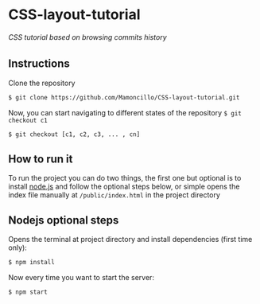 # CSS-layout-tutorial
###### CSS tutorial based on browsing commits history

## Instructions

Clone the repository

```bash
$ git clone https://github.com/Mamoncillo/CSS-layout-tutorial.git
```

Now, you can start navigating to different states of the repository ``$ git checkout c1``

```bash
$ git checkout [c1, c2, c3, ... , cn]
```

## How to run it

To run the project you can do two things, the first one but optional is to install [node.js][1] and follow the optional steps below, or simple opens the index file manually at ``/public/index.html`` in the project directory

## Nodejs optional steps

Opens the terminal at project directory and install dependencies (first time only):

```bash
$ npm install
```

Now every time you want to start the server:

```bash
$ npm start
```

[1]: https://nodejs.org/ "Nodejs"
